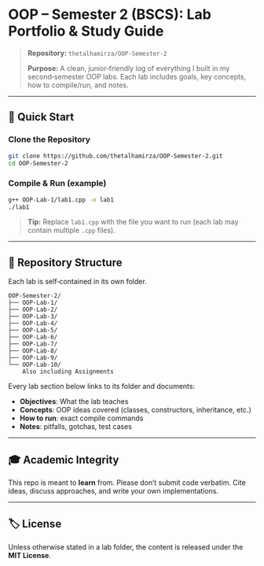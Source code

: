 # OOP – Semester 2 (BSCS): Lab Portfolio & Study Guide

> **Repository:** `thetalhamirza/OOP-Semester-2`
>
> **Purpose:** A clean, junior‑friendly log of everything I built in my second‑semester OOP labs. Each lab includes goals, key concepts, how to compile/run, and notes.

---

## 🚀 Quick Start

### Clone the Repository

```bash
git clone https://github.com/thetalhamirza/OOP-Semester-2.git
cd OOP-Semester-2
```

### Compile & Run (example)

```bash
g++ OOP-Lab-1/lab1.cpp -o lab1
./lab1
```

> **Tip:** Replace `lab1.cpp` with the file you want to run (each lab may contain multiple `.cpp` files).

---

## 📁 Repository Structure

Each lab is self‑contained in its own folder.

```
OOP-Semester-2/
├── OOP-Lab-1/
├── OOP-Lab-2/
├── OOP-Lab-3/
├── OOP-Lab-4/
├── OOP-Lab-5/
├── OOP-Lab-6/
├── OOP-Lab-7/
├── OOP-Lab-8/
├── OOP-Lab-9/
└── OOP-Lab-10/
    Also including Assignments
```

Every lab section below links to its folder and documents:

* **Objectives**: What the lab teaches
* **Concepts**: OOP ideas covered (classes, constructors, inheritance, etc.)
* **How to run**: exact compile commands
* **Notes**: pitfalls, gotchas, test cases
  

---

## 🎓 Academic Integrity

This repo is meant to **learn** from. Please don’t submit code verbatim. Cite ideas, discuss approaches, and write your own implementations.

---

## 🏷️ License

Unless otherwise stated in a lab folder, the content is released under the **MIT License**.
